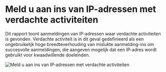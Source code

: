 <properties
    pageTitle="Meld u aan ins van IP-adressen met verdachte activiteiten"
    description="Een rapport met Meld u aan pogingen die zijn uitgevoerd vanuit het IP-adressen waar verdachte activiteiten heeft geconstateerd."
    services="active-directory"
    documentationCenter=""
    authors="SSalahAhmed"
    manager="femila"
    editor=""/>

<tags
    ms.service="active-directory"
    ms.workload="identity"
    ms.tgt_pltfrm="na"
    ms.devlang="na"
    ms.topic="article"
    ms.date="03/04/2016"
    ms.author="saah; kenhoff"/>

# <a name="sign-ins-from-ip-addresses-with-suspicious-activity"></a>Meld u aan ins van IP-adressen met verdachte activiteiten
Dit rapport toont aanmeldingen van IP-adressen waar verdachte activiteiten is gevonden. Verdachte activiteit is in dit geval gedefinieerd als een ongebruikelijk hoge breedteverhouding van mislukte aanmelding-ins om succesvolle aanmeldingen, die aangeven mogelijk dat een IP-adres wordt gebruikt voor kwaadwillende doeleinden.


![Meld u aan ins van IP-adressen met verdachte activiteiten](./media/active-directory-reporting-sign-ins-from-ip-addresses-with-suspicious-activity/signInsFromIPAddressesWithSuspiciousActivity.PNG)
